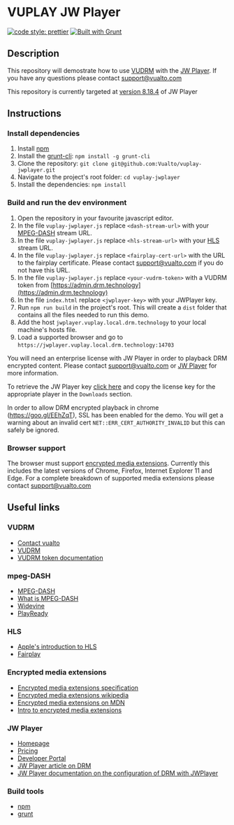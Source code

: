 ﻿# VUPLAY JW Player

[![code style: prettier](https://img.shields.io/badge/code_style-prettier-ff69b4.svg?style=flat-square)](https://github.com/prettier/prettier)
[![Built with Grunt](http://cdn.gruntjs.com/builtwith.svg)](https://gruntjs.com/)

## Description

This repository will demostrate how to use [VUDRM](https://vudrm.vualto.com/) with the [JW Player](https://jwplayer.com).
If you have any questions please contact <support@vualto.com>

This repository is currently targeted at [version 8.18.4](https://releases.jwplayer.com/jw-player/#v8.18.4) of JW Player

## Instructions

### Install dependencies

1. Install [npm](https://www.npmjs.com/)
2. Install the [grunt-cli](https://www.npmjs.com/package/grunt-cli): `npm install -g grunt-cli`
3. Clone the repository: `git clone git@github.com:Vualto/vuplay-jwplayer.git`
4. Navigate to the project's root folder: `cd vuplay-jwplayer`
5. Install the dependencies: `npm install`

### Build and run the dev environment

1. Open the repository in your favourite javascript editor.
2. In the file `vuplay-jwplayer.js` replace `<dash-stream-url>` with your [MPEG-DASH](https://en.wikipedia.org/wiki/Dynamic_Adaptive_Streaming_over_HTTP) stream URL.
3. In the file `vuplay-jwplayer.js` replace `<hls-stream-url>` with your [HLS](https://developer.apple.com/streaming/) stream URL.
4. In the file `vuplay-jwplayer.js` replace `<fairplay-cert-url>` with the URL to the fairplay certificate. Please contact support@vualto.com if you do not have this URL.
5. In the file `vuplay-jwplayer.js` replace `<your-vudrm-token>` with a VUDRM token from [https://admin.drm.technology](https://admin.drm.technology)
6. In the file `index.html` replace `<jwplayer-key>` with your JWPlayer key.
7. Run `npm run build` in the project's root. This will create a `dist` folder that contains all the files needed to run this demo. 
8. Add the host `jwplayer.vuplay.local.drm.technology` to your local machine's hosts file.
9. Load a supported browser and go to `https://jwplayer.vuplay.local.drm.technology:14703`

You will need an enterprise license with JW Player in order to playback DRM encrypted content. Please contact support@vualto.com or [JW Player](https://www.jwplayer.com/pricing/) for more information. 

To retrieve the JW Player key [click here](https://dashboard.jwplayer.com/#/players/downloads) and copy the license key for the appropriate player in the `Downloads` section.

In order to allow DRM encrypted playback in chrome (<https://goo.gl/EEhZqT>), SSL has been enabled for the demo. You will get a warning about an invalid cert `NET::ERR_CERT_AUTHORITY_INVALID` but this can safely be ignored.

### Browser support

The browser must support [encrypted media extensions](https://www.w3.org/TR/2016/CR-encrypted-media-20160705/).
Currently this includes the latest versions of Chrome, Firefox, Internet Explorer 11 and Edge.
For a complete breakdown of supported media extensions please contact support@vualto.com

## Useful links

### VUDRM

-   [Contact vualto](https://www.vualto.com/contact-us/)
-   [VUDRM](https://vudrm.vualto.com/)
-   [VUDRM token documentation](https://docs.vualto.com/projects/vudrm/en/latest/VUDRM-token.html)

### mpeg-DASH

-   [MPEG-DASH](https://en.wikipedia.org/wiki/Dynamic_Adaptive_Streaming_over_HTTP)
-   [What is MPEG-DASH](https://www.streamingmedia.com/Articles/Editorial/What-Is-.../What-is-MPEG-DASH-79041.aspx)
-   [Widevine](https://www.widevine.com/)
-   [PlayReady](https://www.microsoft.com/playready/)

### HLS

-   [Apple's introduction to HLS](https://developer.apple.com/streaming/)
-   [Fairplay](https://developer.apple.com/streaming/fps/)

### Encrypted media extensions

-   [Encrypted media extensions specification](https://www.w3.org/TR/2016/CR-encrypted-media-20160705/)
-   [Encrypted media extensions wikipedia](https://en.wikipedia.org/wiki/Encrypted_Media_Extensions)
-   [Encrypted media extensions on MDN](https://developer.mozilla.org/en-US/docs/Web/API/Encrypted_Media_Extensions_API)
-   [Intro to encrypted media extensions](https://www.html5rocks.com/en/tutorials/eme/basics/)

### JW Player

-   [Homepage](https://www.jwplayer.com/)
-   [Pricing](https://www.jwplayer.com/pricing/)
-   [Developer Portal](https://developer.jwplayer.com)
-   [JW Player article on DRM](https://support.jwplayer.com/customer/portal/articles/2561182-drm-digital-rights-management)
-   [JW Player documentation on the configuration of DRM with JWPlayer](https://developer.jwplayer.com/jw-player/docs/developer-guide/customization/configuration-reference/#drm)

### Build tools

-   [npm](https://www.npmjs.com/)
-   [grunt](https://gruntjs.com/)
